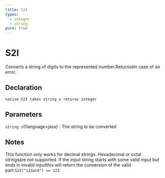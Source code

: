 ```yaml
---
title: S2I
types:
  - integer
  - string
pure: true
---
```


# S2I
Converts a string of digits to the represented number.Returns`0`in case of an error.

## Declaration

```jass
native S2I takes string s returns integer
```

## Parameters
`string s`{!language=jass}
: The string to be converted

## Notes 
This function only works for decimal strings. Hexadecimal or octal stringsare not supported.
If the input string starts with some valid input but ends in invalid inputthis will return the conversion of the valid part:`S2I("123asd") == 123`.
